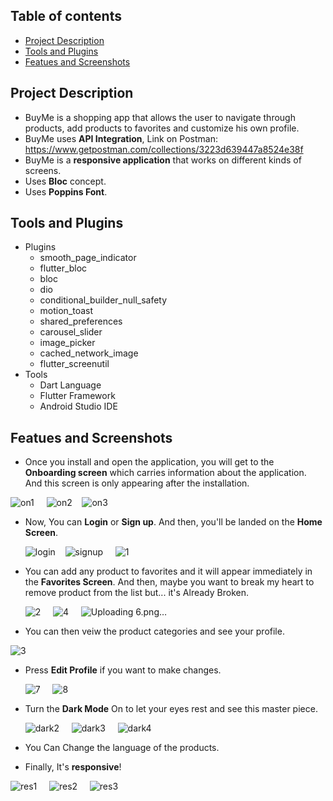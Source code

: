 ## Table of contents
- [Project Description](#project-description)
- [Tools and Plugins](#tools-and-plugins)
- [Featues and Screenshots](#featues-and-screenshots)

## Project Description
- BuyMe is a shopping app that allows the user to navigate through products, add products to favorites and customize his own profile.
- BuyMe uses **API Integration**, Link on Postman: https://www.getpostman.com/collections/3223d639447a8524e38f
- BuyMe is a **responsive application** that works on different kinds of screens.
- Uses **Bloc** concept.
- Uses **Poppins Font**.

## Tools and Plugins
- Plugins
  - smooth_page_indicator
  - flutter_bloc
  - bloc
  - dio
  - conditional_builder_null_safety
  - motion_toast
  - shared_preferences
  - carousel_slider
  - image_picker
  - cached_network_image
  - flutter_screenutil
- Tools
  - Dart Language
  - Flutter Framework
  - Android Studio IDE

## Featues and Screenshots
- Once you install and open the application, you will get to the **Onboarding screen** which carries information about the application. And this screen is only appearing after the installation.
  
 ![on1](https://github.com/mohamed-essam-abdelkaream/buy_me/assets/75342235/1db61824-0a84-45e1-a149-ddff473558ce) &nbsp; &nbsp; ![on2](https://github.com/mohamed-essam-abdelkaream/buy_me/assets/75342235/d6565c9f-83e2-4ba0-ae4c-9a7252d85f29) &nbsp; &nbsp;![on3](https://github.com/mohamed-essam-abdelkaream/buy_me/assets/75342235/801af653-6381-4788-84d1-d8f3d3d7fbb6)



- Now, You can **Login** or **Sign up**. And then, you'll be landed on the **Home Screen**.

  ![login](https://github.com/mohamed-essam-abdelkaream/buy_me/assets/75342235/a9c7c95c-d58f-4c00-8e24-cc5c72e9d751) &nbsp; &nbsp;![signup](https://github.com/mohamed-essam-abdelkaream/buy_me/assets/75342235/a5d68247-aa96-4836-8f08-aeb2503a504d) &nbsp; &nbsp; ![1](https://github.com/mohamed-essam-abdelkaream/buy_me/assets/75342235/ff7bbf14-d723-42e4-baa0-a1de8b682050)

  
- You can add any product to favorites and it will appear immediately in the **Favorites Screen**. And then, maybe you want to break my heart to remove product from the list but... it's Already Broken.

  ![2](https://github.com/mohamed-essam-abdelkaream/buy_me/assets/75342235/fc12bd8e-636c-4824-9c2e-2d40b80f5587) &nbsp; &nbsp; ![4](https://github.com/mohamed-essam-abdelkaream/buy_me/assets/75342235/ed748392-f5c8-4ead-bfdf-18ac404fbe3b) &nbsp; &nbsp; ![Uploading 6.png…]()


- You can then veiw the product categories and see your profile.
  
 ![3](https://github.com/mohamed-essam-abdelkaream/buy_me/assets/75342235/9a390b9c-decf-42db-ac6b-9aec75232a97) &nbsp; &nbsp;
  
- Press **Edit Profile** if you want to make changes.
  
  ![7](https://github.com/mohamed-essam-abdelkaream/buy_me/assets/75342235/752ba668-e7e2-47ef-9157-06f7b8e8ca5d) &nbsp; &nbsp; ![8](https://github.com/mohamed-essam-abdelkaream/buy_me/assets/75342235/558aa9c0-0ae5-484d-be2a-9b43ff93693e) &nbsp; &nbsp;
  
- Turn the **Dark Mode** On to let your eyes rest and see this master piece.
  
  ![dark2](https://github.com/mohamed-essam-abdelkaream/buy_me/assets/75342235/c8177c57-c4e1-4015-ada0-87993021b619)  &nbsp; &nbsp; ![dark3](https://github.com/mohamed-essam-abdelkaream/buy_me/assets/75342235/186a5549-c74b-4578-b6ba-bb41bc910eaa)  &nbsp; &nbsp; ![dark4](https://github.com/mohamed-essam-abdelkaream/buy_me/assets/75342235/679a02e0-4ed7-4195-8558-a95b97ff1b4f)

  
- You Can Change the language of the products.

- Finally, It's **responsive**!

![res1](https://github.com/mohamed-essam-abdelkaream/buy_me/assets/75342235/d7c7e652-f34b-4303-bc0b-bfa6ef63bd26) &nbsp; &nbsp;  ![res2](https://github.com/mohamed-essam-abdelkaream/buy_me/assets/75342235/729e0adc-294e-4c3d-9e90-f1b488a30f0d) &nbsp; &nbsp; ![res3](https://github.com/mohamed-essam-abdelkaream/buy_me/assets/75342235/f39feb6a-036c-45ed-aff6-8f14a1d63e37)

